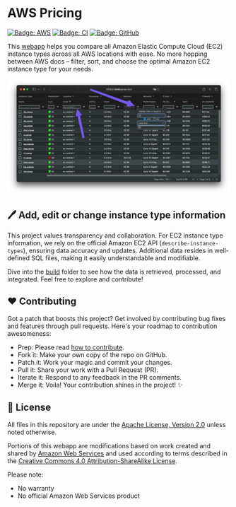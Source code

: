 # AWS Pricing

[![Badge: AWS](https://img.shields.io/badge/AWS-%23232F3E.svg?logo=amazonwebservices&logoColor=white)](#readme)
[![Badge: CI](https://github.com/Cyclenerd/aws-pricing/actions/workflows/build.yml/badge.svg)](https://github.com/Cyclenerd/aws-pricing/actions/workflows/build.yml)
[![Badge: GitHub](https://img.shields.io/github/license/cyclenerd/aws-pricing)](https://github.com/Cyclenerd/aws-pricing/blob/master/LICENSE)

This [webapp](https://aws-pricing.com/) helps you compare all Amazon Elastic Compute Cloud (EC2) instance types across all AWS locations with ease.
No more hopping between AWS docs – filter, sort, and choose the optimal Amazon EC2 instance type for your needs.

[![Screenshot](./build/src/img/combine-filter.png)](https://aws-pricing.com/)

## 🖊️ Add, edit or change instance type information

This project values transparency and collaboration.
For EC2 instance type information, we rely on the official Amazon EC2 API (`describe-instance-types`), ensuring data accuracy and updates.
Additional data resides in well-defined SQL files, making it easily understandable and modifiable.

Dive into the [build](./build/) folder to see how the data is retrieved, processed, and integrated.
Feel free to explore and contribute!

## ❤️ Contributing

Got a patch that boosts this project?
Get involved by contributing bug fixes and features through pull requests.
Here's your roadmap to contribution awesomeness:

* Prep: Please read [how to contribute](./CONTRIBUTING.md).
* Fork it: Make your own copy of the repo on GitHub.
* Patch it: Work your magic and commit your changes.
* Pull it: Share your work with a Pull Request (PR).
* Iterate it: Respond to any feedback in the PR comments.
* Merge it: Voila! Your contribution shines in the project! ✨

## 📜 License

All files in this repository are under the [Apache License, Version 2.0](./LICENSE) unless noted otherwise.

Portions of this webapp are modifications based on work created and shared by [Amazon Web Services](https://aws.amazon.com/terms/) and used according to terms described in the [Creative Commons 4.0 Attribution-ShareAlike License](https://creativecommons.org/licenses/by-sa/4.0/).

Please note:

* No warranty
* No official Amazon Web Services product
